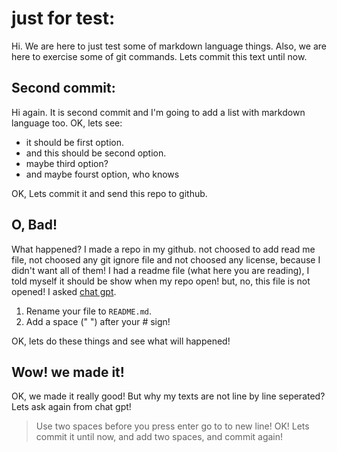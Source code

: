 # just for test:
Hi.
We are here to just test some of markdown language things.
Also, we are here to exercise some of git commands.
Lets commit this text until now.

## Second commit:
Hi again.
It is second commit and I'm going to add a list with markdown language too.
OK, lets see:
- it should be first option.
- and this should be second option.
- maybe third option?
- and maybe fourst option, who knows

OK, Lets commit it and send this repo to github.
## O, Bad!
What happened?
I made a repo in my github.
not choosed to add read me file, not choosed any git ignore file and not choosed any license, because I didn't want all of them! I had a readme file (what here you are reading), I told myself it should be show when my repo open! but, no, this file is not opened!
I asked [chat gpt](https://chatgpt.com).
1. Rename your file to `README.md`.
2. Add a space (" ") after your # sign!

OK, lets do these things and see what will happened!
## Wow! we made it!
OK, we made it really good!
But why my texts are not line by line seperated?
Lets ask again from chat gpt!
> Use two spaces before you press enter go to to new line!
OK! Lets commit it until now, and add two spaces, and commit again!